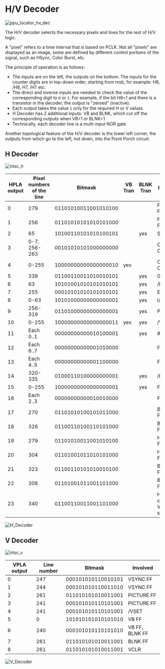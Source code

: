 # H/V Decoder

![ppu_locator_hv_dec](/BreakingNESWiki/imgstore/ppu/ppu_locator_hv_dec.jpg)

The H/V decoder selects the necessary pixels and lines for the rest of H/V logic.

A "pixel" refers to a time interval that is based on PCLK. Not all "pixels" are displayed as an image, some are defined by different control portions of the signal, such as HSync, Color Burst, etc.

The principle of operation is as follows:
- The inputs are on the left, the outputs on the bottom. The inputs for the counter digits are in top-down order, starting from msb, for example: H8, /H8, H7, /H7 etc.
- The direct and inverse inputs are needed to check the value of the corresponding digit to `0` or `1`. For example, if the bit H8=1 and there is a transistor in the decoder, the output is "zeroed" (inactive).
- Each output takes the value `1` only for the required H or V values
- H Decoder has 2 additional inputs: VB and BLNK, which cut off the corresponding outputs when VB=1 or BLNK=1
- Technically, each decoder line is a multi-input NOR gate

Another topological feature of the H/V decoder is the lower left corner, the outputs from which go to the left, not down, into the Front Porch circuit.

## H Decoder

![ntsc_h](/BreakingNESWiki/imgstore/ppu/ntsc_h.png)

|HPLA output|Pixel numbers of the line|Bitmask|VB Tran|BLNK Tran|Involved|
|---|---|---|---|---|---|
|0|279|01101010011001010100| | |FPorch FF|
|1|256|01101010101010101000| | |FPorch FF|
|2|65|10100110101010100101| |yes|S/EV|
|3|0-7, 256-263|00101010101000000000| | |CLIP_O / CLIP_B|
|4|0-255|10000000000000000010|yes| |CLIP_O / CLIP_B|
|5|339|01100110011010010101| |yes|0/HPOS|
|6|63|10101001010101010101| |yes|/EVAL|
|7|255|00010101010101010101| |yes|E/EV|
|8|0-63|10101000000000000001| |yes|I/OAM2|
|9|256-319|01101000000000000001| |yes|PAR/O|
|10|0-255|10000000000000000011|yes|yes|/VIS|
|11|Each 0..1|00000000000010100001| |yes|#F/NT|
|12|Each 6..7|00000000000001010000| | |F/TB|
|13|Each 4..5|00000000000001100000| | |F/TA|
|14|320-335|01000110100000000001| |yes|/FO|
|15|0-255|10000000000000000001| |yes|F/AT|
|16|Each 2..3|00000000000010010000| | |F/AT|
|17|270|01101010100101011000| | |BPorch FF|
|18|328|01100110100110101000| | |BPorch FF|
|19|279|01101010011001010100| | |HBlank FF|
|20|304|01101001011010101000| | |HBlank FF|
|21|323|01100110101010010100| | |BURST FF|
|22|308|01101001011001101000| | |BURST FF|
|23|340|01100110011001101000| | |HCounter clear / VCounter step|

![H_Decoder](/BreakingNESWiki/imgstore/ppu/H_Decoder.jpg)

## V Decoder

![ntsc_v](/BreakingNESWiki/imgstore/ppu/ntsc_v.png)

|VPLA output|Line number|Bitmask|Involved|
|---|---|---|---|
|0|247|000101010110010101|VSYNC FF|
|1|244|000101010110011010|VSYNC FF|
|2|261|011010101010011001|PICTURE FF|
|3|241|000101010110101001|PICTURE FF|
|4|241|000101010110101001|/VSET|
|5|0|101010101010101010|VB FF|
|6|240|000101010110101010|VB FF, BLNK FF|
|7|261|011010101010011001|BLNK FF|
|8|261|011010101010011001|VCLR|

![V_Decoder](/BreakingNESWiki/imgstore/ppu/V_Decoder.jpg)
